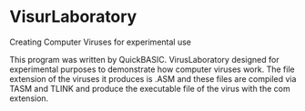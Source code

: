 # VisurLaboratory
Creating Computer Viruses for experimental use

This program was written by QuickBASIC.
VirusLaboratory designed for experimental purposes to demonstrate how computer viruses work.
The file extension of the viruses it produces is .ASM and these files are compiled via TASM and TLINK and produce the executable file of the virus with the com extension.
